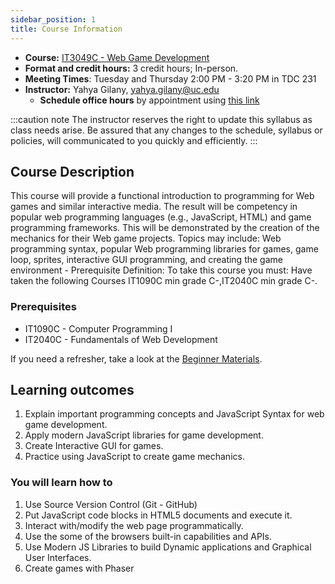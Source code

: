 ```yaml
---
sidebar_position: 1
title: Course Information
---
```


* **Course:** [IT3049C - Web Game Development](#)
* **Format and credit hours:** 3 credit hours; In-person.
* **Meeting Times**: Tuesday and Thursday 2:00 PM - 3:20 PM in TDC 231
* **Instructor:** Yahya Gilany, [yahya.gilany@uc.edu](mailto:yahya.gilany@uc.edu)
  * **Schedule office hours** by appointment using [this link](https://outlook.office.com/bookwithme/user/51a66b9182c440388f473454d11f6654@ucmail.uc.edu?anonymous&ep=plink)

:::caution note
The instructor reserves the right to update this syllabus as class needs arise. Be assured that any changes to the schedule, syllabus or policies, will communicated to you quickly and efficiently.
:::

## Course Description

This course will provide a functional introduction to programming for Web games and similar interactive media. The result will be competency in popular web programming languages (e.g., JavaScript, HTML) and game programming frameworks. This will be demonstrated by the creation of the mechanics for their Web game projects. Topics may include: Web programming syntax, popular Web programming libraries for games, game loop, sprites, interactive GUI programming, and creating the game environment - Prerequisite Definition: To take this course you must: Have taken the following Courses IT1090C min grade C-,IT2040C min grade C-.

### Prerequisites

* IT1090C - Computer Programming I
* IT2040C - Fundamentals of Web Development

If you need a refresher, take a look at the [Beginner Materials](resources#refresher-online-course).

## Learning outcomes

1. Explain important programming concepts and JavaScript Syntax for web game development.
2. Apply modern JavaScript libraries for game development.
3. Create Interactive GUI for games.
4. Practice using JavaScript to create game mechanics.

### You will learn how to

1. Use Source Version Control (Git - GitHub)
2. Put JavaScript code blocks in HTML5 documents and execute it.
3. Interact with/modify the web page programmatically.
4. Use the some of the browsers built-in capabilities and APIs.
5. Use Modern JS Libraries to build Dynamic applications and Graphical User Interfaces.
6. Create games with Phaser
